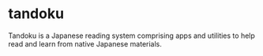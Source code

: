 # tandoku
Tandoku is a Japanese reading system comprising apps and utilities to help read and learn from native Japanese materials.
